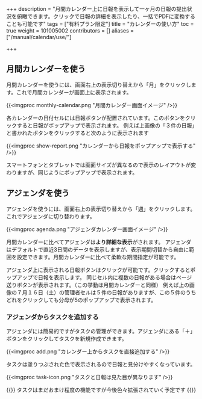 +++
description = "月間カレンダー上に日報を表示して一ヶ月の日報の提出状況を俯瞰できます。クリックで日報の詳細を表示したり、一括でPDFに変換することも可能です"
tags = ["有料プラン限定"]
title = "カレンダーの使い方"
toc = true
weight = 101005002
contributors = []
aliases = ["/manual/calendar/use/"]

+++

## 月間カレンダーを使う

月間カレンダーを使うには、画面右上の表示切り替えから「月」をクリックします。これで月間カレンダーが画面上に表示されます。

{{<imgproc monthly-calendar.png "月間カレンダー画面イメージ" />}}

各カレンダーの日付セルには日報ボタンが配置されています。このボタンをクリックすると日報がポップアップで表示されます。
例えば上画像の「３件の日報」と書かれたボタンをクリックすると次のように表示されます

{{<imgproc show-report.png "カレンダーから日報をポップアップで表示する" />}}

スマートフォンとタブレットでは画面サイズが異なるので表示のレイアウトが変わりますが、同じようにポップアップで表示されます。

## アジェンダを使う

アジェンダを使うには、画面右上の表示切り替えから「週」をクリックします。これでアジェンダに切り替わります。

{{<imgproc agenda.png "アジェンダカレンダー画面イメージ" />}}

月間カレンダーに比べてアジェンダは**より詳細な表示**がされます。
アジェンダはデフォルトで直近3日間のデータを表示しますが、表示期間切替から自由に範囲を設定できます。月間カレンダーに比べて柔軟な期間指定が可能です。

アジェンダ上に表示される日報ボタンはクリックが可能です。クリックするとポップアップで日報を表示します。
同じセル内に複数の日報がある場合はページ送りボタンが表示されます。（この挙動は月間カレンダーと同様）
例えば上の画像の７月１６日（土）の管理者セルは５件の日報がありますが、この５件のうちどれをクリックしても分母が5のポップアップで表示されます。

### アジェンダからタスクを追加する

アジェンダには簡易的ですがタスクの管理ができます。アジェンダにある「＋」ボタンをクリックしてタスクを新規作成できます。  

{{<imgproc add.png "カレンダー上からタスクを直接追加する" />}}

タスクは塗りつぶされた色で表示されるので日報と見分けやすくなっています。

{{<imgproc task-icon.png "タスクと日報は見た目が異なります" />}}

{{<alice pos="right" icon="ok">}}
タスクはまだおまけ程度の機能ですが今後色々拡張されていく予定です
{{</alice>}}
